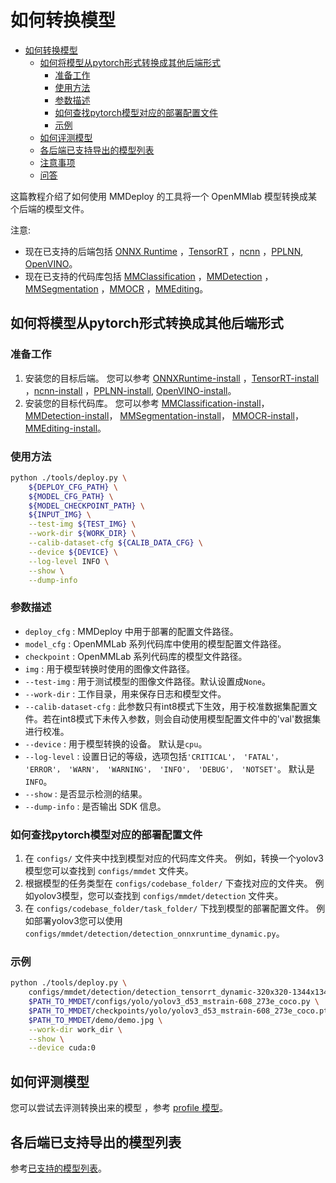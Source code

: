 # 如何转换模型

<!-- TOC -->

- [如何转换模型](#如何转换模型)
  - [如何将模型从pytorch形式转换成其他后端形式](#如何将模型从pytorch形式转换成其他后端形式)
    - [准备工作](#准备工作)
    - [使用方法](#使用方法)
    - [参数描述](#参数描述)
    - [如何查找pytorch模型对应的部署配置文件](#如何查找pytorch模型对应的部署配置文件)
    - [示例](#示例)
  - [如何评测模型](#如何评测模型)
  - [各后端已支持导出的模型列表](#各后端已支持导出的模型列表)
  - [注意事项](#注意事项)
  - [问答](#问答)

<!-- TOC -->

这篇教程介绍了如何使用 MMDeploy 的工具将一个 OpenMMlab 模型转换成某个后端的模型文件。

注意:

- 现在已支持的后端包括 [ONNX Runtime](https://mmdeploy.readthedocs.io/en/latest/backends/onnxruntime.html) ，[TensorRT](https://mmdeploy.readthedocs.io/en/latest/backends/tensorrt.html) ，[ncnn](https://mmdeploy.readthedocs.io/en/latest/backends/ncnn.html) ，[PPLNN](https://mmdeploy.readthedocs.io/en/latest/backends/pplnn.html), [OpenVINO](https://mmdeploy.readthedocs.io/en/latest/backends/openvino.html)。
- 现在已支持的代码库包括 [MMClassification](https://mmdeploy.readthedocs.io/en/latest/codebases/mmcls.html) ，[MMDetection](https://mmdeploy.readthedocs.io/en/latest/codebases/mmdet.html) ，[MMSegmentation](https://mmdeploy.readthedocs.io/en/latest/codebases/mmseg.html) ，[MMOCR](https://mmdeploy.readthedocs.io/en/latest/codebases/mmocr.html) ，[MMEditing](https://mmdeploy.readthedocs.io/en/latest/codebases/mmedit.html)。

## 如何将模型从pytorch形式转换成其他后端形式

### 准备工作

1. 安装您的目标后端。 您可以参考 [ONNXRuntime-install](https://mmdeploy.readthedocs.io/en/latest/backends/onnxruntime.html) ，[TensorRT-install](https://mmdeploy.readthedocs.io/en/latest/backends/tensorrt.html) ，[ncnn-install](https://mmdeploy.readthedocs.io/en/latest/backends/ncnn.html) ，[PPLNN-install](https://mmdeploy.readthedocs.io/en/latest/backends/pplnn.html), [OpenVINO-install](https://mmdeploy.readthedocs.io/en/latest/backends/openvino.html)。
2. 安装您的目标代码库。 您可以参考 [MMClassification-install](https://github.com/open-mmlab/mmclassification/blob/master/docs/zh_CN/install.md)， [MMDetection-install](https://github.com/open-mmlab/mmdetection/blob/master/docs/zh_cn/get_started.md)， [MMSegmentation-install](https://github.com/open-mmlab/mmsegmentation/blob/master/docs/zh_cn/get_started.md#installation)， [MMOCR-install](https://mmocr.readthedocs.io/en/latest/install.html)， [MMEditing-install](https://github.com/open-mmlab/mmediting/blob/master/docs/zh_cn/install.md)。

### 使用方法

```bash
python ./tools/deploy.py \
    ${DEPLOY_CFG_PATH} \
    ${MODEL_CFG_PATH} \
    ${MODEL_CHECKPOINT_PATH} \
    ${INPUT_IMG} \
    --test-img ${TEST_IMG} \
    --work-dir ${WORK_DIR} \
    --calib-dataset-cfg ${CALIB_DATA_CFG} \
    --device ${DEVICE} \
    --log-level INFO \
    --show \
    --dump-info
```

### 参数描述

- `deploy_cfg` : MMDeploy 中用于部署的配置文件路径。
- `model_cfg` : OpenMMLab 系列代码库中使用的模型配置文件路径。
- `checkpoint` : OpenMMLab 系列代码库的模型文件路径。
- `img` : 用于模型转换时使用的图像文件路径。
- `--test-img` : 用于测试模型的图像文件路径。默认设置成`None`。
- `--work-dir` : 工作目录，用来保存日志和模型文件。
- `--calib-dataset-cfg` : 此参数只有int8模式下生效，用于校准数据集配置文件。若在int8模式下未传入参数，则会自动使用模型配置文件中的'val'数据集进行校准。
- `--device` : 用于模型转换的设备。 默认是`cpu`。
- `--log-level` : 设置日记的等级，选项包括`'CRITICAL'， 'FATAL'， 'ERROR'， 'WARN'， 'WARNING'， 'INFO'， 'DEBUG'， 'NOTSET'`。 默认是`INFO`。
- `--show` : 是否显示检测的结果。
- `--dump-info` : 是否输出 SDK 信息。

### 如何查找pytorch模型对应的部署配置文件

1. 在 `configs/` 文件夹中找到模型对应的代码库文件夹。 例如，转换一个yolov3模型您可以查找到 `configs/mmdet` 文件夹。
2. 根据模型的任务类型在 `configs/codebase_folder/` 下查找对应的文件夹。 例如yolov3模型，您可以查找到 `configs/mmdet/detection` 文件夹。
3. 在 `configs/codebase_folder/task_folder/` 下找到模型的部署配置文件。 例如部署yolov3您可以使用 `configs/mmdet/detection/detection_onnxruntime_dynamic.py`。

### 示例

```bash
python ./tools/deploy.py \
    configs/mmdet/detection/detection_tensorrt_dynamic-320x320-1344x1344.py \
    $PATH_TO_MMDET/configs/yolo/yolov3_d53_mstrain-608_273e_coco.py \
    $PATH_TO_MMDET/checkpoints/yolo/yolov3_d53_mstrain-608_273e_coco.pth \
    $PATH_TO_MMDET/demo/demo.jpg \
    --work-dir work_dir \
    --show \
    --device cuda:0
```

## 如何评测模型

您可以尝试去评测转换出来的模型 ，参考 [profile 模型](profile_model.md)。

## 各后端已支持导出的模型列表

参考[已支持的模型列表](../03-benchmark/supported_models.md)。
